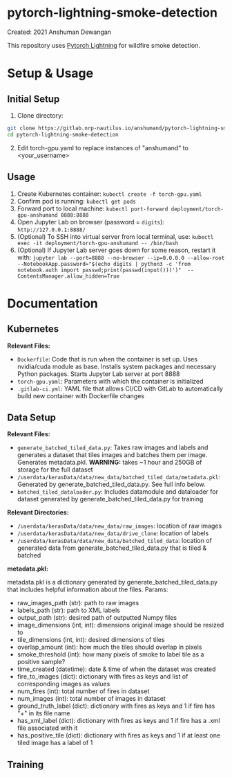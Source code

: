 # pytorch-lightning-smoke-detection

Created: 2021 Anshuman Dewangan

This repository uses [Pytorch Lightning](https://www.pytorchlightning.ai/) for wildfire smoke detection.

# Setup & Usage
## Initial Setup
1. Clone directory:
```bash
git clone https://gitlab.nrp-nautilus.io/anshumand/pytorch-lightning-smoke-detection.git
cd pytorch-lightning-smoke-detection
```

2. Edit torch-gpu.yaml to replace instances of "anshumand" to <your_username>

## Usage
1. Create Kubernetes container: ```kubectl create -f torch-gpu.yaml```
2. Confirm pod is running: ```kubectl get pods```
3. Forward port to local machine: ```kubectl port-forward deployment/torch-gpu-anshumand 8888:8888```
4. Open Jupyter Lab on browser (password = ```digits```): ```http://127.0.0.1:8888/```
5. (Optional) To SSH into virtual server from local terminal, use: ```kubectl exec -it deployment/torch-gpu-anshumand -- /bin/bash```
6. (Optional) If Jupyter Lab server goes down for some reason, restart it with: ```jupyter lab --port=8888 --no-browser --ip=0.0.0.0 --allow-root --NotebookApp.password="$(echo digits | python3 -c 'from notebook.auth import passwd;print(passwd(input()))')"  --ContentsManager.allow_hidden=True```

# Documentation

## Kubernetes
**Relevant Files:**
- ```Dockerfile```: Code that is run when the container is set up. Uses nvidia/cuda module as base. Installs system packages and necessary Python packages. Starts Jupyter Lab server at port 8888
- ```torch-gpu.yaml```: Parameters with which the container is initialized
- ```.gitlab-ci.yml```: YAML file that allows CI/CD with GitLab to automatically build new container with Dockerfile changes


## Data Setup
**Relevant Files:**
- ```generate_batched_tiled_data.py```: Takes raw images and labels and generates a dataset that tiles images and batches them per image. Generates metadata.pkl. **WARNING:** takes ~1 hour and 250GB of storage for the full dataset
- ```/userdata/kerasData/data/new_data/batched_tiled_data/metadata.pkl```: Generated by generate_batched_tiled_data.py. See full info below.
- ```batched_tiled_dataloader.py```: Includes datamodule and dataloader for dataset generated by generate_batched_tiled_data.py for training

**Relevant Directories:**
- ```/userdata/kerasData/data/new_data/raw_images```: location of raw images
- ```/userdata/kerasData/data/new_data/drive_clone```: location of labels
- ```/userdata/kerasData/data/new_data/batched_tiled_data```: location of generated data from generate_batched_tiled_data.py that is tiled & batched

**metadata.pkl:**

metadata.pkl is a dictionary generated by generate_batched_tiled_data.py that includes helpful information about the files. Params:
- raw_images_path (str): path to raw images
- labels_path (str): path to XML labels
- output_path (str): desired path of outputted Numpy files
- image_dimensions (int, int): dimensions original image should be resized to
- tile_dimensions (int, int): desired dimensions of tiles
- overlap_amount (int): how much the tiles should overlap in pixels
- smoke_threshold (int): how many pixels of smoke to label tile as a positive sample? 
- time_created (datetime): date & time of when the dataset was created
- fire_to_images (dict): dictionary with fires as keys and list of corresponding images as values
- num_fires (int): total number of fires in dataset
- num_images (int): total number of images in dataset
- ground_truth_label (dict): dictionary with fires as keys and 1 if fire has "+" in its file name
- has_xml_label (dict): dictionary with fires as keys and 1 if fire has a .xml file associated with it
- has_positive_tile (dict): dictionary with fires as keys and 1 if at least one tiled image has a label of 1


## Training
